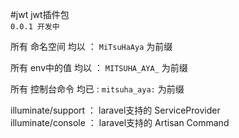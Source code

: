 #jwt
jwt插件包 <br>
`0.0.1 开发中`

所有 命名空间 均以 ： `MiTsuHaAya`  为前缀

所有 env中的值 均以 ： `MITSUHA_AYA_`  为前缀 

所有 控制台命令 均已 : `mitsuha_aya:` 为前缀


illuminate/support ： laravel支持的 ServiceProvider <br>
illuminate/console ： laravel支持的 Artisan Command